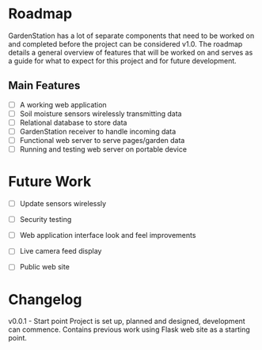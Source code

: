 # Roadmap 
GardenStation has a lot of separate components that need to be worked on and completed before the project can be considered v1.0. The roadmap details a general overview of features that will be worked on and serves as a guide for what to expect for this project and for future development. 

## Main Features
- [ ] A working web application
- [ ] Soil moisture sensors wirelessly transmitting data
- [ ] Relational database to store data
- [ ] GardenStation receiver to handle incoming data
- [ ] Functional web server to serve pages/garden data
- [ ] Running and testing web server on portable device
# Future Work
- [ ] Update sensors wirelessly
- [ ] Security testing
- [ ] Web application interface look and feel improvements
- [ ] Live camera feed display
- [ ] Public web site


# Changelog

v0.0.1 - Start point
Project is set up, planned and designed, development can commence. Contains previous work using Flask web site as a starting point.
